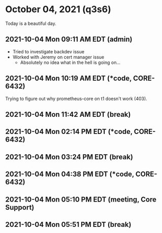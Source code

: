# October 04, 2021 (q3s6)

Today is a beautiful day.

## 2021-10-04 Mon 09:11 AM EDT (admin)

- Tried to investigate backdev issue
- Worked with Jeremy on cert manager issue
  - Absolutely no idea what in the hell is going on...

## 2021-10-04 Mon 10:19 AM EDT (*code, CORE-6432)

Trying to figure out why prometheus-core on t1 doesn't work (403).

## 2021-10-04 Mon 11:42 AM EDT (break)

## 2021-10-04 Mon 02:14 PM EDT (*code, CORE-6432)

## 2021-10-04 Mon 03:24 PM EDT (break)

## 2021-10-04 Mon 04:38 PM EDT (*code, CORE-6432)

## 2021-10-04 Mon 05:10 PM EDT (meeting, Core Support)

## 2021-10-04 Mon 05:51 PM EDT (break)
